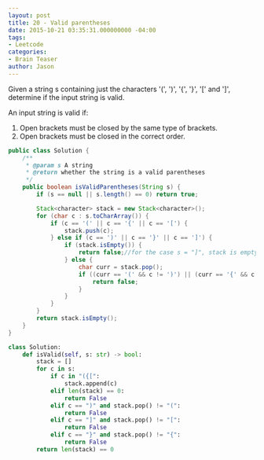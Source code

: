 ```yaml
---
layout: post
title: 20 - Valid parentheses
date: 2015-10-21 03:35:31.000000000 -04:00
tags:
- Leetcode
categories:
- Brain Teaser
author: Jason
---
```

Given a string s containing just the characters '(', ')', '{', '}', '[' and ']', determine if the input string is valid.

An input string is valid if:

1. Open brackets must be closed by the same type of brackets.
2. Open brackets must be closed in the correct order.


``` java
public class Solution {
    /**
     * @param s A string
     * @return whether the string is a valid parentheses
     */
    public boolean isValidParentheses(String s) {
        if (s == null || s.length() == 0) return true;

        Stack<character> stack = new Stack<character>();
        for (char c : s.toCharArray()) {
            if (c == '(' || c == '{' || c == '[') {
                stack.push(c);
            } else if (c == ')' || c == '}' || c == ']') {
                if (stack.isEmpty()) {
                    return false;//for the case s = "]", stack is empty
                } else {
                    char curr = stack.pop();
                    if ((curr == '(' && c != ')') || (curr == '{' && c != '}') || (curr == '[' && c != ']')) {
                        return false;
                    }
                }
            }
        }
        return stack.isEmpty();
    }
}
```

``` python
class Solution:
    def isValid(self, s: str) -> bool:
        stack = []
        for c in s:
            if c in "({[":
                stack.append(c)
            elif len(stack) == 0:
                return False
            elif c == ")" and stack.pop() != "(":
                return False
            elif c == "]" and stack.pop() != "[":
                return False
            elif c == "}" and stack.pop() != "{":
                return False
        return len(stack) == 0
```
